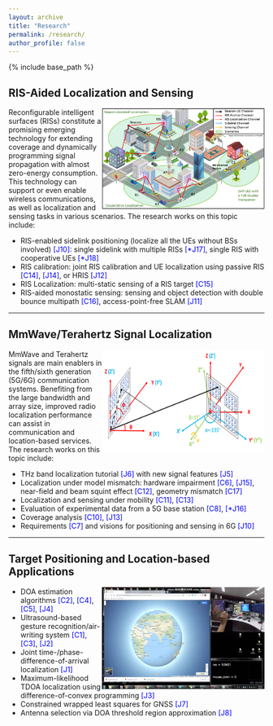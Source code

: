 ```yaml
---
layout: archive
title: "Research"
permalink: /research/
author_profile: false
---
```


{% include base_path %}

[comment]: # (This actually is the most platform independent comment)

<!---
[//]: <> <p float="left">
  <img src="/images/7_IOV.png" width="100" />
  <img src="/images/7_IOV.png" width="100" /> 
</p>
<p float="left">
<img src="/images/bio-photo.jpg" width="100" />
  <img src="/images/7_IOV.png" width="200" />
  <img src="/images/7_IOV.png" width="200" />
  <img src="/images/bio-photo.jpg" width="200" />
  <img src="/images/7_IOV.png" width="200" />
</p>
-->

## RIS-Aided Localization and Sensing

<img align="right" width="320" height="200" src="/images/RIS_SL.png">

Reconfigurable intelligent surfaces (RISs) constitute a promising emerging technology for extending coverage and dynamically programming signal propagation with almost zero-energy consumption. This technology can support or even enable wireless communications, as well as localization and sensing tasks in various scenarios. The research works on this topic include:
- RIS-enabled sidelink positioning (localize all the UEs without BSs involved) <span style="color:blue">[J10]</span>: single sidelink with multiple RISs <span style="color:blue">[\*J17]</span>, single RIS with cooperative UEs <span style="color:blue">[\*J18]</span>
- RIS calibration: joint RIS calibration and UE localization using passive RIS <span style="color:blue">[C14]</span>, <span style="color:blue">[J14]</span>, or HRIS <span style="color:blue">[J12]</span>
- RIS Localization: multi-static sensing of a RIS target <span style="color:blue">[C15]</span>
- RIS-aided monostatic sensing: sensing and object detection with double bounce multipath <span style="color:blue">[C16]</span>, access-point-free SLAM <span style="color:blue">[J11]</span>


---


## MmWave/Terahertz Signal Localization

<img align="right" width="320" height="200" src="/images/fig_thz.png">

MmWave and Terahertz signals are main enablers in the fifth/sixth generation (5G/6G) communication systems. Benefiting from the large bandwidth and array size, improved radio localization performance can assist in communication and location-based services. The research works on this topic include:
- THz band localization tutorial <span style="color:blue">[J6]</span> with new signal features <span style="color:blue">[J5]</span>
- Localization under model mismatch: hardware impairment <span style="color:blue">[C6]</span>, <span style="color:blue">[J15]</span>, near-field and beam squint effect <span style="color:blue">[C12]</span>, geometry mismatch <span style="color:blue">[C17]</span>
- Localization and sensing under mobility <span style="color:blue">[C11]</span>, <span style="color:blue">[C13]</span>
- Evaluation of experimental data from a 5G base station <span style="color:blue">[C8]</span>, <span style="color:blue">[\*J16]</span>
- Coverage analysis <span style="color:blue">[C10]</span>, <span style="color:blue">[J13]</span>
- Requirements <span style="color:blue">[C7]</span> and visions for positioning and sensing in 6G <span style="color:blue">[J10]</span>


---




## Target Positioning and Location‑based Applications

<img align="right" width="320" height="200" src="/images/airwriting.png">

-	DOA estimation algorithms <span style="color:blue">[C2]</span>, <span style="color:blue">[C4]</span>, <span style="color:blue">[C5]</span>, <span style="color:blue">[J4]</span>
-	Ultrasound-based gesture recognition/air-writing system <span style="color:blue">[C1]</span>, <span style="color:blue">[C3]</span>, <span style="color:blue">[J2]</span>
-	Joint time-/phase-difference-of-arrival localization <span style="color:blue">[J1]</span>
-	Maximum-likelihood TDOA localization using difference-of-convex programming <span style="color:blue">[J3]</span>
-	Constrained wrapped least squares for GNSS <span style="color:blue">[J7]</span>
-	Antenna selection via DOA threshold region approximation <span style="color:blue">[J8]</span>




